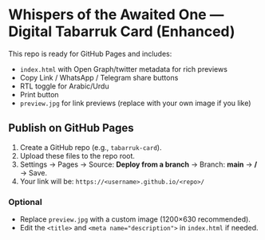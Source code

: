 # Whispers of the Awaited One — Digital Tabarruk Card (Enhanced)

This repo is ready for GitHub Pages and includes:
- `index.html` with Open Graph/twitter metadata for rich previews
- Copy Link / WhatsApp / Telegram share buttons
- RTL toggle for Arabic/Urdu
- Print button
- `preview.jpg` for link previews (replace with your own image if you like)

## Publish on GitHub Pages
1. Create a GitHub repo (e.g., `tabarruk-card`).
2. Upload these files to the repo root.
3. Settings → Pages → Source: **Deploy from a branch** → Branch: **main** → **/** → Save.
4. Your link will be: `https://<username>.github.io/<repo>/`

### Optional
- Replace `preview.jpg` with a custom image (1200×630 recommended).
- Edit the `<title>` and `<meta name="description">` in `index.html` if needed.